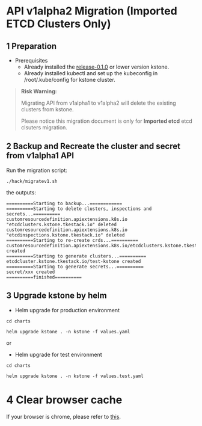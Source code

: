 # API v1alpha2 Migration (Imported ETCD Clusters Only)

## 1 Preparation

- Prerequisites
    - Already installed the [release-0.1.0](https://github.com/tkestack/kstone/releases/tag/v0.1.0-alpha.2) or lower version kstone.
    - Already installed kubectl and set up the kubeconfig in /root/.kube/config for kstone cluster.
    
> **Risk Warning:**
> 
> Migrating API from v1alpha1 to v1alpha2 will delete the existing clusters from kstone.
> 
> Please notice this migration document is only for **Imported etcd** etcd clsuters migration.

## 2 Backup and Recreate the cluster and secret from v1alpha1 API

Run the migration script:

```shell
./hack/migratev1.sh
```

the outputs:

```shell
==========Starting to backup...============
==========Starting to delete clusters, inspections and secrets...==========
customresourcedefinition.apiextensions.k8s.io "etcdclusters.kstone.tkestack.io" deleted
customresourcedefinition.apiextensions.k8s.io "etcdinspections.kstone.tkestack.io" deleted
==========Starting to re-create crds...==========
customresourcedefinition.apiextensions.k8s.io/etcdclusters.kstone.tkestack.io created
==========Starting to generate clusters...==========
etcdcluster.kstone.tkestack.io/test-kstone created
==========Starting to generate secrets...==========
secret/xxx created
==========finished==========
```

## 3 Upgrade kstone by helm

- Helm upgrade for production environment

``` shell
cd charts

helm upgrade kstone . -n kstone -f values.yaml
```

or

- Helm upgrade for test environment

``` shell
cd charts

helm upgrade kstone . -n kstone -f values.test.yaml
```

# 4 Clear browser cache

If your browser is chrome, please refer to [this](https://support.google.com/accounts/answer/32050?hl=en&co=GENIE.Platform%3DDesktop).